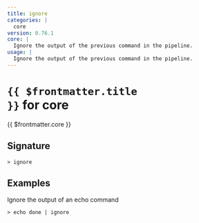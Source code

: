 ```yaml
---
title: ignore
categories: |
  core
version: 0.76.1
core: |
  Ignore the output of the previous command in the pipeline.
usage: |
  Ignore the output of the previous command in the pipeline.
---
```


# <code>{{ $frontmatter.title }}</code> for core

<div class='command-title'>{{ $frontmatter.core }}</div>

## Signature

```> ignore ```

## Examples

Ignore the output of an echo command
```shell
> echo done | ignore
```
